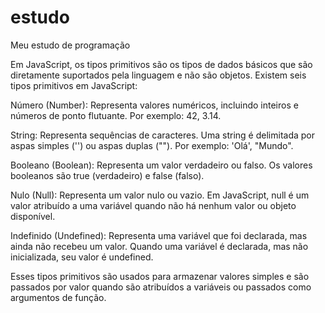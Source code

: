 # estudo
Meu estudo de programação

Em JavaScript, os tipos primitivos são os tipos de dados básicos que são diretamente suportados pela linguagem e não são objetos. Existem seis tipos primitivos em JavaScript:

Número (Number): Representa valores numéricos, incluindo inteiros e números de ponto flutuante. Por exemplo: 42, 3.14.

String: Representa sequências de caracteres. Uma string é delimitada por aspas simples ('') ou aspas duplas (""). Por exemplo: 'Olá', "Mundo".

Booleano (Boolean): Representa um valor verdadeiro ou falso. Os valores booleanos são true (verdadeiro) e false (falso).

Nulo (Null): Representa um valor nulo ou vazio. Em JavaScript, null é um valor atribuído a uma variável quando não há nenhum valor ou objeto disponível.

Indefinido (Undefined): Representa uma variável que foi declarada, mas ainda não recebeu um valor. Quando uma variável é declarada, mas não inicializada, seu valor é undefined.

Esses tipos primitivos são usados para armazenar valores simples e são passados por valor quando são atribuídos a variáveis ou passados como argumentos de função.
